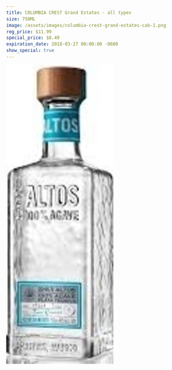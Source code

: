 ```yaml
---
title: COLUMBIA CREST Grand Estates - all types
size: 750ML
image: /assets/images/columbia-crest-grand-estates-cab-1.png
reg_price: $11.99
special_price: $8.49
expiration_date: 2018-03-27 00:00:00 -0600
show_special: true
---
```


![](/assets/images/versions/olmeca-2-1---x----288-800x---.jpg)